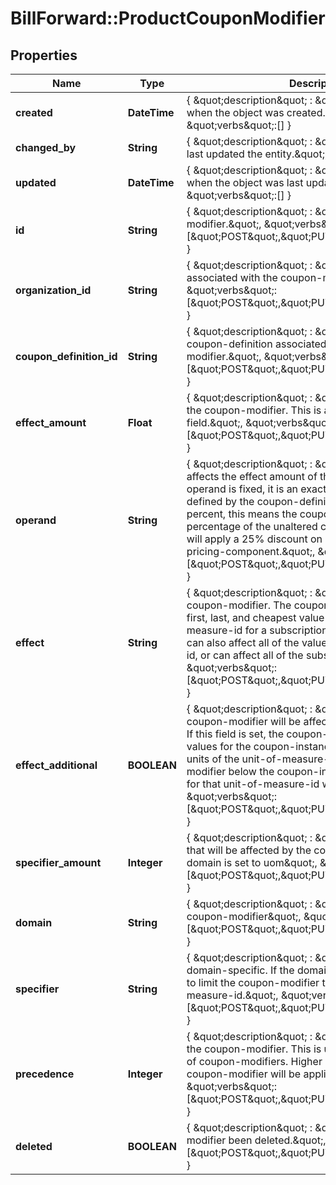 # BillForward::ProductCouponModifier

## Properties
Name | Type | Description | Notes
------------ | ------------- | ------------- | -------------
**created** | **DateTime** | { \&quot;description\&quot; : \&quot;The UTC DateTime when the object was created.\&quot;, \&quot;verbs\&quot;:[] } | [optional] 
**changed_by** | **String** | { \&quot;description\&quot; : \&quot;ID of the user who last updated the entity.\&quot;, \&quot;verbs\&quot;:[] } | [optional] 
**updated** | **DateTime** | { \&quot;description\&quot; : \&quot;The UTC DateTime when the object was last updated.\&quot;, \&quot;verbs\&quot;:[] } | [optional] 
**id** | **String** | { \&quot;description\&quot; : \&quot;ID of the coupon-modifier.\&quot;, \&quot;verbs\&quot;:[\&quot;POST\&quot;,\&quot;PUT\&quot;,\&quot;GET\&quot;] } | [optional] 
**organization_id** | **String** | { \&quot;description\&quot; : \&quot;ID of the organization associated with the coupon-modifier.\&quot;, \&quot;verbs\&quot;:[\&quot;POST\&quot;,\&quot;PUT\&quot;,\&quot;GET\&quot;] } | 
**coupon_definition_id** | **String** | { \&quot;description\&quot; : \&quot;The unique ID of the coupon-definition associated with the coupon-modifier.\&quot;, \&quot;verbs\&quot;:[\&quot;POST\&quot;,\&quot;PUT\&quot;,\&quot;GET\&quot;] } | [optional] 
**effect_amount** | **Float** | { \&quot;description\&quot; : \&quot;The effect amount for the coupon-modifier. This is affected by the operand field.\&quot;, \&quot;verbs\&quot;:[\&quot;POST\&quot;,\&quot;PUT\&quot;,\&quot;GET\&quot;] } | 
**operand** | **String** | { \&quot;description\&quot; : \&quot;The operand field affects the effect amount of the coupon-modifier. If the operand is fixed, it is an exact amount of the currency defined by the coupon-definition. If the operand is percent, this means the coupon will be affecting a percentage of the unaltered cost. E.g. a 25% modifier will apply a 25% discount on a subscription or a pricing-component.\&quot;, \&quot;verbs\&quot;:[\&quot;POST\&quot;,\&quot;PUT\&quot;,\&quot;GET\&quot;] } | 
**effect** | **String** | { \&quot;description\&quot; : \&quot;The effect of the coupon-modifier. The coupon-modifier can affect first, last, and cheapest value of a specific unit-of-measure-id for a subscription. The coupon-modifier can also affect all of the values for a unit-of-measure-id, or can affect all of the subscription cost.\&quot;, \&quot;verbs\&quot;:[\&quot;POST\&quot;,\&quot;PUT\&quot;,\&quot;GET\&quot;] } | 
**effect_additional** | **BOOLEAN** | { \&quot;description\&quot; : \&quot;Specifies whether the coupon-modifier will be affecting only additional units. If this field is set, the coupon-instance-existing-values for the coupon-instance are observed, and any units of the unit-of-measure-id defined by the modifier below the coupon-instance-existing-values for that unit-of-measure-id will be ignored.\&quot;, \&quot;verbs\&quot;:[\&quot;POST\&quot;,\&quot;PUT\&quot;,\&quot;GET\&quot;] } | [default to false]
**specifier_amount** | **Integer** | { \&quot;description\&quot; : \&quot;The number of units that will be affected by the coupon-modifier, if the domain is set to uom\&quot;, \&quot;verbs\&quot;:[\&quot;POST\&quot;,\&quot;PUT\&quot;,\&quot;GET\&quot;] } | 
**domain** | **String** | { \&quot;description\&quot; : \&quot;The domain of the coupon-modifier\&quot;, \&quot;verbs\&quot;:[\&quot;POST\&quot;,\&quot;PUT\&quot;,\&quot;GET\&quot;] } | 
**specifier** | **String** | { \&quot;description\&quot; : \&quot;The specifier is domain-specific. If the domain is uom, this field is used to limit the coupon-modifier to a specific unit-of-measure-id.\&quot;, \&quot;verbs\&quot;:[\&quot;POST\&quot;,\&quot;PUT\&quot;,\&quot;GET\&quot;] } | [optional] 
**precedence** | **Integer** | { \&quot;description\&quot; : \&quot;The precedence of the coupon-modifier. This is used to order application of coupon-modifiers. Higher precedence means the coupon-modifier will be applied before others.\&quot;, \&quot;verbs\&quot;:[\&quot;POST\&quot;,\&quot;PUT\&quot;,\&quot;GET\&quot;] } | 
**deleted** | **BOOLEAN** | { \&quot;description\&quot; : \&quot;Has the coupon-modifier been deleted.\&quot;, \&quot;verbs\&quot;:[\&quot;POST\&quot;,\&quot;PUT\&quot;,\&quot;GET\&quot;] } | [default to false]


